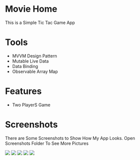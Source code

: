 # Movie Home

This is a Simple Tic Tac Game App

# Tools
- MVVM Design Pattern
- Mutable Live Data
- Data Binding
- Observable Array Map

# Features
- Two PlayerS Game

# Screenshots 
There are Some Screenshots to Show How My App Looks. Open Screenshots Folder To See More Pictures

![](Screenshots/1.png)
![](Screenshots/2.png)
![](Screenshots/3.png)
![](Screenshots/4.png)
![](Screenshots/5.png)
